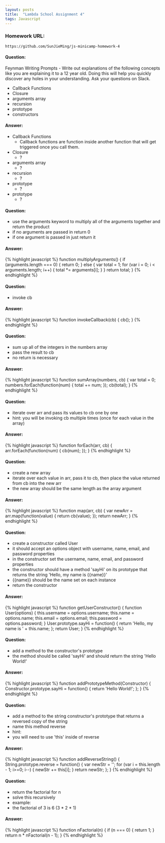 ```yaml
---
layout: posts
title:  "Lambda School Assignment 4"
tags: Javascript
---
```


### Homework URL:
`https://github.com/SunJieMing/js-minicamp-homework-4`

#### Question:
Feynman Writing Prompts - Write out explanations of the following concepts like you are explaining it to a 12 year old. Doing this will help you quickly discover any holes in your understanding. Ask your questions on Slack.
* Callback Functions
* Closure
* arguments array
* recursion
* prototype
* constructors

#### Answer:
* Callback Functions
  * Callback functions are function inside another function that will get triggered once you call them.
* Closure
  * ?
* arguments array
  * ?
* recursion
  * ?
* prototype
  * ?
* prototype
  * ?

#### Question:
* use the arguments keyword to multiply all of the arguments together and return the product
* if no arguments are passed in return 0
* if one argument is passed in just return it

#### Answer:
{% highlight javascript %}
function multiplyArguments() {
	if (arguments.length === 0) {
		return 0;
	}
	else {
		var total = 1;
		for (var i = 0; i < arguments.length; i++) {
			total *= arguments[i];
		}
	}
	return total;
}
{% endhighlight %}

#### Question:
* invoke cb

#### Answer:
{% highlight javascript %}
function invokeCallback(cb) {
	cb();
}
{% endhighlight %}

#### Question:
* sum up all of the integers in the numbers array
* pass the result to cb
* no return is necessary

#### Answer:
{% highlight javascript %}
function sumArray(numbers, cb) {
	var total = 0;
	numbers.forEach(function(num) {
		total += num;
	});
	cb(total);
}
{% endhighlight %}

#### Question:
* iterate over arr and pass its values to cb one by one
* hint: you will be invoking cb multiple times (once for each value in the array)

#### Answer:
{% highlight javascript %}
function forEach(arr, cb) {
	arr.forEach(function(num) {
		cb(num);
	});
}
{% endhighlight %}

#### Question:
* create a new array
* iterate over each value in arr, pass it to cb, then place the value returned from cb into the new arr
* the new array should be the same length as the array argument

#### Answer:
{% highlight javascript %}
function map(arr, cb) {
	var newArr = arr.map(function(value) {
		return cb(value);
	});
	return newArr;
}
{% endhighlight %}

#### Question:
* create a constructor called User
* it should accept an options object with username, name, email, and password properties
* in the constructor set the username, name, email, and password properties
* the constructor should have a method 'sayHi' on its prototype that returns the string 'Hello, my name is {{name}}'
* {{name}} should be the name set on each instance
* return the constructor

#### Answer:
{% highlight javascript %}
function getUserConstructor() {
	function User(options) {
		this.username = options.username;
		this.name = options.name;
		this.email = options.email;
		this.password = options.password;
	}
	User.prototype.sayHi = function() {
		return 'Hello, my name is ' + this.name;
	};
	return User;
}
{% endhighlight %}

#### Question:
* add a method to the constructor's prototype
* the method should be called 'sayHi' and should return the string 'Hello World!'

#### Answer:
{% highlight javascript %}
function addPrototypeMethod(Constructor) {
	Constructor.prototype.sayHi = function() {
			return 'Hello World!';
	};
}
{% endhighlight %}

#### Question:
* add a method to the string constructor's prototype that returns a reversed copy of the string
* name this method reverse
* hint:
* you will need to use 'this' inside of reverse

#### Answer:
{% highlight javascript %}
function addReverseString() {
	String.prototype.reverse = function() {
		var newStr = '';
		for (var i = this.length - 1; i>=0; i--) {
			newStr += this[i];
		}
		return newStr;
	};
}
{% endhighlight %}

#### Question:
* return the factorial for n
* solve this recursively
* example:
* the factorial of 3 is 6 (3 * 2 * 1)

#### Answer:
{% highlight javascript %}
function nFactorial(n) {
	if (n === 0) {
		return 1;
	}
	return n * nFactorial(n - 1);
}
{% endhighlight %}
